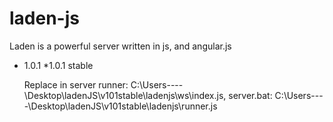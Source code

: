 # laden-js
Laden is a powerful server written in js, and angular.js

* 1.0.1
  *1.0.1 stable
  
  Replace in server 
runner: C:\Users\----\Desktop\ladenJS\v101stable\ladenjs\ws\index.js,
server.bat: C:\Users\----\Desktop\ladenJS\v101stable\ladenjs\runner.js
